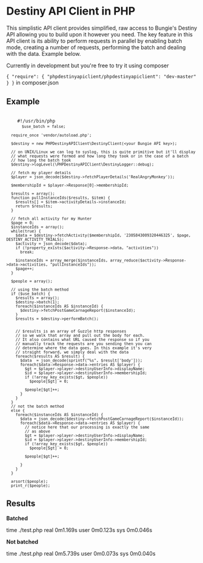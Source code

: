 Destiny API Client in PHP
=========================

This simplistic API client provides simplified, raw access to Bungie's Destiny API 
allowing you to build upon it however you need. The key feature in this API client is 
its ability to perform requests in parallel by enabling batch mode, creating a
number of requests, performing the batch and dealing with the data. Example below.

Currently in development but you're free to try it using composer

`
{
    "require": {
        "phpdestinyapiclient/phpdestinyapiclient": "dev-master"
    }
}
`
in composer.json

Example
-------

<code>
    #!/usr/bin/php
    <?php
      // displayes number of times a player has played with or against
      // another player

      $use_batch = false;

      require_once 'vendor/autoload.php';

      $destiny = new PHPDestinyAPIClient\DestinyClient(<your Bungie API key>);

      // on UNIX/Linux we can log to syslog, this is quite primitive but it'll display
      // what requests were formed and how long they took or in the case of a batch
      // how long the batch took
      $destiny->logLevel(\PHPDestinyAPIClient\DestinyLogger::debug);

      // fetch my player details
      $player = json_decode($destiny->fetchPlayerDetails('RealAngryMonkey'));

      $membershipId = $player->Response[0]->membershipId;

      $results = array();
      function pullInstanceIds($results, $item) {
        $results[] = $item->activityDetails->instanceId;
        return $results;
      }

      // fetch all activity for my Hunter
      $page = 0;
      $instanceIds = array();
      while(true) {
        $data = $destiny->fetchActivity($membershipId, '2305843009320446325', $page, DESTINY_ACTIVITY_TRIALS);
        $activity = json_decode($data);
        if (!property_exists($activity->Response->data, "activities"))
          break;

        $instanceIds = array_merge($instanceIds, array_reduce($activity->Response->data->activities, "pullInstanceIds"));
        $page++;
      }

      $people = array();

      // using the batch method
      if ($use_batch) {
        $results = array();
        $destiny->batch(1);
        foreach($instanceIds AS $instanceId) {
          $destiny->fetchPostGameCarnageReport($instanceId);
        }
        $results = $destiny->performBatch(); 


        // $results is an array of Guzzle http responses
        // so we walk that array and pull out the body for each.
        // It also contains what URL caused the response so if you 
        // manually track the requests are you sending then you can
        // determine where the data goes. In this example it's very 
        // straight forward, we simply deal with the data
        foreach($results AS $result) {
          $data  = json_decode(sprintf("%s", $result['body']));
          foreach($data->Response->data->entries AS $player) {
            $gt = $player->player->destinyUserInfo->displayName;
            $id = $player->player->destinyUserInfo->membershipId;
            if (!array_key_exists($gt, $people))
              $people[$gt] = 0;

            $people[$gt]++;
          }
        }
      }
      // not the batch method
      else {
        foreach($instanceIds AS $instanceId) {
          $data = json_decode($destiny->fetchPostGameCarnageReport($instanceId));
          foreach($data->Response->data->entries AS $player) {
            // notice here that our processing is exactly the same
            // as above
            $gt = $player->player->destinyUserInfo->displayName;
            $id = $player->player->destinyUserInfo->membershipId;
            if (!array_key_exists($gt, $people))
              $people[$gt] = 0;

            $people[$gt]++;

          }
        }
      }

      arsort($people);
      print_r($people);
</code>



Results
-------

**Batched**

time ./test.php
real	0m1.169s
user	0m0.123s
sys	0m0.046s


**Not batched**

time ./test.php
real	0m5.739s
user	0m0.073s
sys	0m0.040s